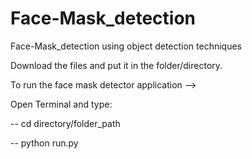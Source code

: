 # Face-Mask_detection
Face-Mask_detection using object detection techniques


Download the files and put it in the folder/directory.

To run the face mask detector application -->

Open Terminal and type:

-- cd directory/folder_path

-- python run.py
